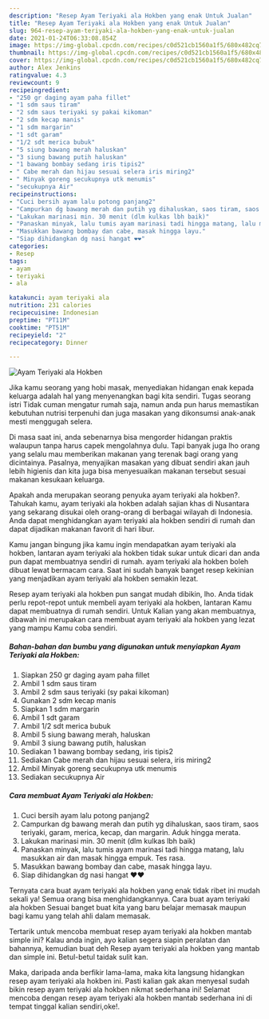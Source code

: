 ```yaml
---
description: "Resep Ayam Teriyaki ala Hokben yang enak Untuk Jualan"
title: "Resep Ayam Teriyaki ala Hokben yang enak Untuk Jualan"
slug: 964-resep-ayam-teriyaki-ala-hokben-yang-enak-untuk-jualan
date: 2021-01-24T06:33:08.854Z
image: https://img-global.cpcdn.com/recipes/c0d521cb1560a1f5/680x482cq70/ayam-teriyaki-ala-hokben-foto-resep-utama.jpg
thumbnail: https://img-global.cpcdn.com/recipes/c0d521cb1560a1f5/680x482cq70/ayam-teriyaki-ala-hokben-foto-resep-utama.jpg
cover: https://img-global.cpcdn.com/recipes/c0d521cb1560a1f5/680x482cq70/ayam-teriyaki-ala-hokben-foto-resep-utama.jpg
author: Alex Jenkins
ratingvalue: 4.3
reviewcount: 9
recipeingredient:
- "250 gr daging ayam paha fillet"
- "1 sdm saus tiram"
- "2 sdm saus teriyaki sy pakai kikoman"
- "2 sdm kecap manis"
- "1 sdm margarin"
- "1 sdt garam"
- "1/2 sdt merica bubuk"
- "5 siung bawang merah haluskan"
- "3 siung bawang putih haluskan"
- "1 bawang bombay sedang iris tipis2"
- " Cabe merah dan hijau sesuai selera iris miring2"
- " Minyak goreng secukupnya utk menumis"
- "secukupnya Air"
recipeinstructions:
- "Cuci bersih ayam lalu potong panjang2"
- "Campurkan dg bawang merah dan putih yg dihaluskan, saos tiram, saos teriyaki, garam, merica, kecap, dan margarin. Aduk hingga merata."
- "Lakukan marinasi min. 30 menit (dlm kulkas lbh baik)"
- "Panaskan minyak, lalu tumis ayam marinasi tadi hingga matang, lalu masukkan air dan masak hingga empuk. Tes rasa."
- "Masukkan bawang bombay dan cabe, masak hingga layu."
- "Siap dihidangkan dg nasi hangat ❤️❤️"
categories:
- Resep
tags:
- ayam
- teriyaki
- ala

katakunci: ayam teriyaki ala 
nutrition: 231 calories
recipecuisine: Indonesian
preptime: "PT11M"
cooktime: "PT51M"
recipeyield: "2"
recipecategory: Dinner

---
```



![Ayam Teriyaki ala Hokben](https://img-global.cpcdn.com/recipes/c0d521cb1560a1f5/680x482cq70/ayam-teriyaki-ala-hokben-foto-resep-utama.jpg)

Jika kamu seorang yang hobi masak, menyediakan hidangan enak kepada keluarga adalah hal yang menyenangkan bagi kita sendiri. Tugas seorang istri Tidak cuman mengatur rumah saja, namun anda pun harus memastikan kebutuhan nutrisi terpenuhi dan juga masakan yang dikonsumsi anak-anak mesti menggugah selera.

Di masa  saat ini, anda sebenarnya bisa mengorder hidangan praktis walaupun tanpa harus capek mengolahnya dulu. Tapi banyak juga lho orang yang selalu mau memberikan makanan yang terenak bagi orang yang dicintainya. Pasalnya, menyajikan masakan yang dibuat sendiri akan jauh lebih higienis dan kita juga bisa menyesuaikan makanan tersebut sesuai makanan kesukaan keluarga. 



Apakah anda merupakan seorang penyuka ayam teriyaki ala hokben?. Tahukah kamu, ayam teriyaki ala hokben adalah sajian khas di Nusantara yang sekarang disukai oleh orang-orang di berbagai wilayah di Indonesia. Anda dapat menghidangkan ayam teriyaki ala hokben sendiri di rumah dan dapat dijadikan makanan favorit di hari libur.

Kamu jangan bingung jika kamu ingin mendapatkan ayam teriyaki ala hokben, lantaran ayam teriyaki ala hokben tidak sukar untuk dicari dan anda pun dapat membuatnya sendiri di rumah. ayam teriyaki ala hokben boleh dibuat lewat bermacam cara. Saat ini sudah banyak banget resep kekinian yang menjadikan ayam teriyaki ala hokben semakin lezat.

Resep ayam teriyaki ala hokben pun sangat mudah dibikin, lho. Anda tidak perlu repot-repot untuk membeli ayam teriyaki ala hokben, lantaran Kamu dapat membuatnya di rumah sendiri. Untuk Kalian yang akan membuatnya, dibawah ini merupakan cara membuat ayam teriyaki ala hokben yang lezat yang mampu Kamu coba sendiri.

<!--inarticleads1-->

##### Bahan-bahan dan bumbu yang digunakan untuk menyiapkan Ayam Teriyaki ala Hokben:

1. Siapkan 250 gr daging ayam paha fillet
1. Ambil 1 sdm saus tiram
1. Ambil 2 sdm saus teriyaki (sy pakai kikoman)
1. Gunakan 2 sdm kecap manis
1. Siapkan 1 sdm margarin
1. Ambil 1 sdt garam
1. Ambil 1/2 sdt merica bubuk
1. Ambil 5 siung bawang merah, haluskan
1. Ambil 3 siung bawang putih, haluskan
1. Sediakan 1 bawang bombay sedang, iris tipis2
1. Sediakan  Cabe merah dan hijau sesuai selera, iris miring2
1. Ambil  Minyak goreng secukupnya utk menumis
1. Sediakan secukupnya Air




<!--inarticleads2-->

##### Cara membuat Ayam Teriyaki ala Hokben:

1. Cuci bersih ayam lalu potong panjang2
1. Campurkan dg bawang merah dan putih yg dihaluskan, saos tiram, saos teriyaki, garam, merica, kecap, dan margarin. Aduk hingga merata.
1. Lakukan marinasi min. 30 menit (dlm kulkas lbh baik)
1. Panaskan minyak, lalu tumis ayam marinasi tadi hingga matang, lalu masukkan air dan masak hingga empuk. Tes rasa.
1. Masukkan bawang bombay dan cabe, masak hingga layu.
1. Siap dihidangkan dg nasi hangat ❤️❤️




Ternyata cara buat ayam teriyaki ala hokben yang enak tidak ribet ini mudah sekali ya! Semua orang bisa menghidangkannya. Cara buat ayam teriyaki ala hokben Sesuai banget buat kita yang baru belajar memasak maupun bagi kamu yang telah ahli dalam memasak.

Tertarik untuk mencoba membuat resep ayam teriyaki ala hokben mantab simple ini? Kalau anda ingin, ayo kalian segera siapin peralatan dan bahannya, kemudian buat deh Resep ayam teriyaki ala hokben yang mantab dan simple ini. Betul-betul taidak sulit kan. 

Maka, daripada anda berfikir lama-lama, maka kita langsung hidangkan resep ayam teriyaki ala hokben ini. Pasti kalian gak akan menyesal sudah bikin resep ayam teriyaki ala hokben nikmat sederhana ini! Selamat mencoba dengan resep ayam teriyaki ala hokben mantab sederhana ini di tempat tinggal kalian sendiri,oke!.

